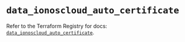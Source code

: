 # `data_ionoscloud_auto_certificate`

Refer to the Terraform Registry for docs: [`data_ionoscloud_auto_certificate`](https://registry.terraform.io/providers/ionos-cloud/ionoscloud/6.7.13/docs/data-sources/auto_certificate).
